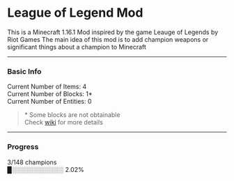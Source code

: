 # League of Legend Mod

This is a Minecraft 1.16.1 Mod inspired by the game Leauge of Legends by Riot Games
The main idea of this mod is to add champion weapons or significant things about a champion to Minecraft

---

### Basic Info
Current Number of Items: 4 \
Current Number of Blocks: 1* \
Current Number of Entities: 0
 
>\* Some blocks are not obtainable\
>Check [wiki](https://github.com/ClemsonJames/LoLMinecraftMod/wiki) for more details

---

### Progress
3/148 champions\
█░░░░░░░░░░░░ 2.02%

